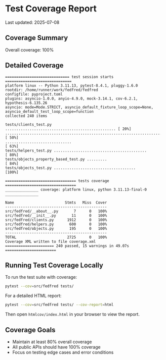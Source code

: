 # Test Coverage Report

Last updated: 2025-07-08

## Coverage Summary

Overall coverage: 100%

## Detailed Coverage

```
============================= test session starts ==============================
platform linux -- Python 3.11.13, pytest-8.4.1, pluggy-1.6.0
rootdir: /home/runner/work/fedfred/fedfred
configfile: pyproject.toml
plugins: asyncio-1.0.0, anyio-4.9.0, mock-3.14.1, cov-6.2.1, hypothesis-6.135.26
asyncio: mode=Mode.STRICT, asyncio_default_fixture_loop_scope=None, asyncio_default_test_loop_scope=function
collected 240 items

tests/clients_test.py .................................................. [ 20%]
........................................................................ [ 50%]
..............................                                           [ 63%]
tests/helpers_test.py ..........................................         [ 80%]
tests/objects_property_based_test.py .........                           [ 84%]
tests/objects_test.py .....................................              [100%]

================================ tests coverage ================================
_______________ coverage: platform linux, python 3.11.13-final-0 _______________

Name                       Stmts   Miss  Cover
----------------------------------------------
src/fedfred/__about__.py       7      0   100%
src/fedfred/__init__.py       11      0   100%
src/fedfred/clients.py      1912      0   100%
src/fedfred/helpers.py       600      0   100%
src/fedfred/objects.py       195      0   100%
----------------------------------------------
TOTAL                       2725      0   100%
Coverage XML written to file coverage.xml
====================== 240 passed, 15 warnings in 49.07s =======================
```

## Running Test Coverage Locally

To run the test suite with coverage:

```bash
pytest --cov=src/fedfred tests/
```

For a detailed HTML report:

```bash
pytest --cov=src/fedfred tests/ --cov-report=html
```

Then open `htmlcov/index.html` in your browser to view the report.

## Coverage Goals

- Maintain at least 80% overall coverage
- All public APIs should have 100% coverage
- Focus on testing edge cases and error conditions
